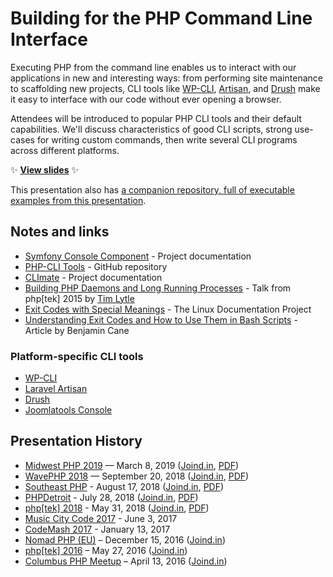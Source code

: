 # Building for the PHP Command Line Interface

Executing PHP from the command line enables us to interact with our applications in new and interesting ways: from performing site maintenance to scaffolding new projects, CLI tools like [WP-CLI](http://wp-cli.org/), [Artisan](https://laravel.com/docs/5.1/artisan), and [Drush](http://www.drush.org/en/master/) make it easy to interface with our code without ever opening a browser.

Attendees will be introduced to popular PHP CLI tools and their default capabilities. We'll discuss characteristics of good CLI scripts, strong use-cases for writing custom commands, then write several CLI programs across different platforms.

:sparkles: **[View slides](https://stevegrunwell.github.io/building-for-php-cli)** :sparkles:

This presentation also has [a companion repository, full of executable examples from this presentation](https://github.com/stevegrunwell/php-cli-examples).


## Notes and links

* [Symfony Console Component](http://symfony.com/doc/current/components/console/introduction.html) - Project documentation
* [PHP-CLI Tools](https://github.com/wp-cli/php-cli-tools) - GitHub repository
* [CLImate](https://climate.thephpleague.com/) - Project documentation
* [Building PHP Daemons and Long Running Processes](https://prezi.com/pymsnzwlieqt/building-php-daemons-and-long-running-processes-tek15/) - Talk from php[tek] 2015 by [Tim Lytle](http://timlytle.net)
* [Exit Codes with Special Meanings](http://tldp.org/LDP/abs/html/exitcodes.html) - The Linux Documentation Project
* [Understanding Exit Codes and How to Use Them in Bash Scripts](http://bencane.com/2014/09/02/understanding-exit-codes-and-how-to-use-them-in-bash-scripts/) - Article by Benjamin Cane


### Platform-specific CLI tools

* [WP-CLI](http://wp-cli.org/)
* [Laravel Artisan](https://laravel.com/docs/5.1/artisan)
* [Drush](http://www.drush.org/en/master/)
* [Joomlatools Console](https://www.joomlatools.com/developer/tools/console/)


## Presentation History

* [Midwest PHP 2019](https://2019.midwestphp.org/) — March 8, 2019 ([Joind.in](https://joind.in/talk/b9a05), [PDF](https://github.com/stevegrunwell/building-for-php-cli/releases/download/midwest-php/slides.pdf))
* [WavePHP 2018](https://wavephp.com/) — September 20, 2018 ([Joind.in](https://joind.in/talk/6908c), [PDF](https://github.com/stevegrunwell/building-for-php-cli/releases/download/wavephp-2018/slides.pdf))
* [Southeast PHP](https://southeastphp.com/) - August 17, 2018 ([Joind.in](https://joind.in/talk/ed2e4), [PDF](https://github.com/stevegrunwell/building-for-php-cli/releases/download/southeastphp-2018/slides.pdf))
* [PHPDetroit](https://phpdetroit.io/) - July 28, 2018 ([Joind.in](https://joind.in/talk/e6d00), [PDF](https://github.com/stevegrunwell/building-for-php-cli/releases/download/phpdetroit-2018/slides.pdf))
* [php[tek] 2018](https://tek18.phparch.com/speakers/steve-grunwell/) - May 31, 2018 ([Joind.in](https://joind.in/talk/c6025), [PDF](https://github.com/stevegrunwell/building-for-php-cli/releases/download/phptek-2018/slides.pdf))
* [Music City Code 2017](https://www.musiccitycode.com/) - June 3, 2017
* [CodeMash 2017](http://www.codemash.org/) - January 13, 2017
* [Nomad PHP (EU)](https://nomadphp.com/nomadphp-2016-12-eu/) – December 15, 2016 ([Joind.in](https://joind.in/talk/dce28))
* [php[tek] 2016](https://tek16.phparch.com/speakers/#66432) – May 27, 2016 ([Joind.in](https://joind.in/talk/ce9a4))
* [Columbus PHP Meetup](http://www.meetup.com/phpphp/events/229434721/) – April 13, 2016 ([Joind.in](https://joind.in/talk/e9465))

